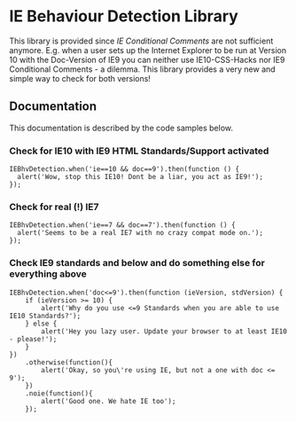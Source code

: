 # IE Behaviour Detection Library

This library is provided since *IE Conditional Comments* are not sufficient anymore. 
E.g. when a user sets up the Internet Explorer to be run at Version 10 with the Doc-Version of IE9 you can neither use IE10-CSS-Hacks nor IE9 Conditional Comments - a dilemma.
This library provides a very new and simple way to check for both versions!


## Documentation
This documentation is described by the code samples below.

### Check for IE10 with IE9 HTML Standards/Support activated

    IEBhvDetection.when('ie==10 && doc==9').then(function () {
      alert('Wow, stop this IE10! Dont be a liar, you act as IE9!');
    });
    
### Check for real (!) IE7

    IEBhvDetection.when('ie==7 && doc==7').then(function () {
      alert('Seems to be a real IE7 with no crazy compat mode on.');
    });
    
### Check IE9 standards and below and do something else for everything above

    IEBhvDetection.when('doc<=9').then(function (ieVersion, stdVersion) {
        if (ieVersion >= 10) {
            alert('Why do you use <=9 Standards when you are able to use IE10 Standards?');
        } else {
            alert('Hey you lazy user. Update your browser to at least IE10 - please!');
        }
    })
        .otherwise(function(){
            alert('Okay, so you\'re using IE, but not a one with doc <= 9');
        })
        .noie(function(){
            alert('Good one. We hate IE too');
        });
